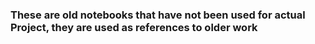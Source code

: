 ### These are old notebooks that have not been used for actual Project, they are used as references to older work 
